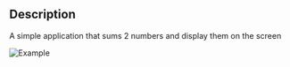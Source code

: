 ## Description
A simple application that sums 2 numbers and display them on the screen

![Example](/img/img.png)
